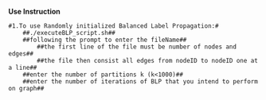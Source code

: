 **Use Instruction**

	#1.To use Randomly initialized Balanced Label Propagation:#
		##./executeBLP_script.sh##
		##following the prompt to enter the fileName##
			##the first line of the file must be number of nodes and edges##
			##the file then consist all edges from nodeID to nodeID one at a line##
		##enter the number of partitions k (k<1000)##
		##enter the number of iterations of BLP that you intend to perform on graph##
